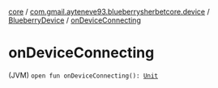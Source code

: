 [core](../../index.md) / [com.gmail.ayteneve93.blueberrysherbetcore.device](../index.md) / [BlueberryDevice](index.md) / [onDeviceConnecting](./on-device-connecting.md)

# onDeviceConnecting

(JVM) `open fun onDeviceConnecting(): `[`Unit`](https://kotlinlang.org/api/latest/jvm/stdlib/kotlin/-unit/index.html)